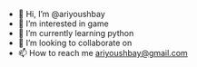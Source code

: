 - 👋 Hi, I’m @ariyoushbay
- 👀 I’m interested in game
- 🌱 I’m currently learning python
- 💞️ I’m looking to collaborate on 
- 📫 How to reach me ariyoushbay@gmail.com 

<!---
ariyoushbay/ariyoushbay is a ✨ special ✨ repository because its `README.md` (this file) appears on your GitHub profile.
You can click the Preview link to take a look at your changes.
--->
